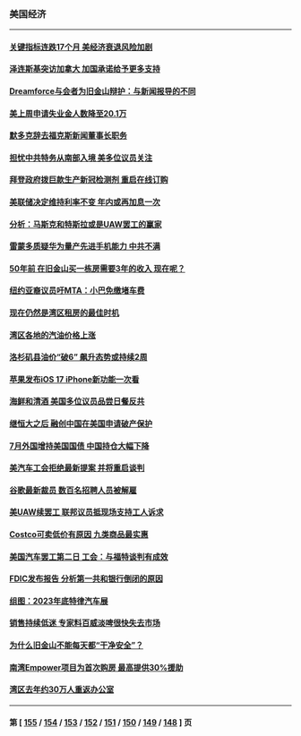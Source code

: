 ### 美国经济
---
#### [关键指标连跌17个月 美经济衰退风险加剧](../../pages/ncid1078158/n14079163.md) 
#### [泽连斯基突访加拿大 加国承诺给予更多支持](../../pages/ncid1078158/n14079187.md) 
#### [Dreamforce与会者为旧金山辩护：与新闻报导的不同](../../pages/ncid1078158/n14079038.md) 
#### [美上周申请失业金人数降至20.1万](../../pages/ncid1078158/n14078727.md) 
#### [默多克辞去福克斯新闻董事长职务](../../pages/ncid1078158/n14078558.md) 
#### [担忧中共特务从南部入境 美多位议员关注](../../pages/ncid1078158/n14078532.md) 
#### [拜登政府拨巨款生产新冠检测剂 重启在线订购](../../pages/ncid1078158/n14078082.md) 
#### [美联储决定维持利率不变 年内或再加息一次](../../pages/ncid1078158/n14078007.md) 
#### [分析：马斯克和特斯拉或是UAW罢工的赢家](../../pages/ncid1078158/n14077926.md) 
#### [雷蒙多质疑华为量产先进手机能力 中共不满](../../pages/ncid1078158/n14077863.md) 
#### [50年前 在旧金山买一栋房需要3年的收入 现在呢？](../../pages/ncid1078158/n14077543.md) 
#### [纽约亚裔议员吁MTA：小巴免缴堵车费](../../pages/ncid1078158/n14077392.md) 
#### [现在仍然是湾区租房的最佳时机](../../pages/ncid1078158/n14077371.md) 
#### [湾区各地的汽油价格上涨](../../pages/ncid1078158/n14077350.md) 
#### [洛杉矶县油价“破6” 飙升态势或持续2周](../../pages/ncid1078158/n14077257.md) 
#### [苹果发布iOS 17 iPhone新功能一次看](../../pages/ncid1078158/n14076851.md) 
#### [海鲜和清酒 美国多位议员品尝日餐反共](../../pages/ncid1078158/n14076981.md) 
#### [继恒大之后 融创中国在美国申请破产保护](../../pages/ncid1078158/n14076747.md) 
#### [7月外国增持美国国债 中国持仓大幅下降](../../pages/ncid1078158/n14076524.md) 
#### [美汽车工会拒绝最新提案 并将重启谈判](../../pages/ncid1078158/n14076377.md) 
#### [谷歌最新裁员 数百名招聘人员被解雇](../../pages/ncid1078158/n14076005.md) 
#### [美UAW续罢工 联邦议员抵现场支持工人诉求](../../pages/ncid1078158/n14075698.md) 
#### [Costco可卖低价有原因 九类商品最实惠](../../pages/ncid1078158/n14074023.md) 
#### [美国汽车罢工第二日 工会：与福特谈判有成效](../../pages/ncid1078158/n14075233.md) 
#### [FDIC发布报告 分析第一共和银行倒闭的原因](../../pages/ncid1078158/n14075208.md) 
#### [组图：2023年底特律汽车展](../../pages/ncid1078158/n14074884.md) 
#### [销售持续低迷 专家料百威淡啤很快失去市场](../../pages/ncid1078158/n14075005.md) 
#### [为什么旧金山不能每天都“干净安全”？](../../pages/ncid1078158/n14074933.md) 
#### [南湾Empower项目为首次购房 最高提供30%援助](../../pages/ncid1078158/n14074929.md) 
#### [湾区去年约30万人重返办公室](../../pages/ncid1078158/n14074921.md) 

---
#### 第 [ [155](./155.md) / [154](./154.md) / [153](./153.md) / [152](./152.md) / [151](./151.md) / [150](./150.md) / [149](./149.md) / [148](./148.md) ] 页
